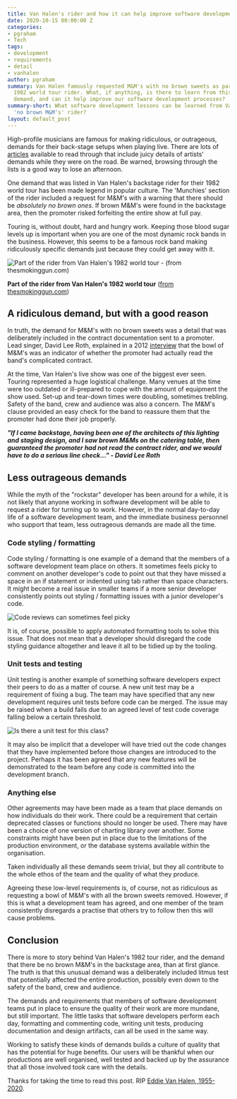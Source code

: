 ```yaml
---
title: Van Halen's rider and how it can help improve software development
date: 2020-10-15 00:00:00 Z
categories:
- pgraham
- Tech
tags:
- development
- requirements
- detail
- vanhalen
author: pgraham
summary: Van Halen famously requested M&M's with no brown sweets as part of their
  1982 world tour rider. What, if anything, is there to learn from this ridiculous
  demand, and can it help improve our software development processes?
summary-short: What software development lessons can be learned from Van Halen's famous
  'no brown M&M's' rider?
layout: default_post
---
```


High-profile musicians are famous for making ridiculous, or outrageous, demands for their back-stage setups when playing live. There are lots of [articles](https://www.google.com/search?q=backstage+rider+demands) available to read through that include juicy details of artists' demands while they were on the road. Be warned, browsing through the lists is a good way to lose an afternoon.

One demand that was listed in Van Halen's backstage rider for their 1982 world tour has been made legend in popular culture. The 'Munchies' section of the rider included a request for M&M's with a warning that there should be *absolutely no brown ones*. If brown M&M's were found in the backstage area, then the promoter risked forfeiting the entire show at full pay.

Touring is, without doubt, hard and hungry work. Keeping those blood sugar levels up is important when you are one of the most dynamic rock bands in the business. However, this seems to be a famous rock band making ridiculously specific demands just because they could get away with it. 

![Part of the rider from Van Halen's 1982 world tour - (from thesmokinggun.com)]({{site.baseurl}}/pgraham/assets/rider.jpg 
"Part of the rider from Van Halen's 1982 world tour - (from thesmokinggun.com)")

**Part of the rider from Van Halen's 1982 world tour** ([from thesmokinggun.com](http://www.thesmokinggun.com/backstage/hall-fame/van-halen-82))

## A ridiculous demand, but with a good reason

In truth, the demand for M&M's with no brown sweets was a detail that was deliberately included in the contract documentation sent to a promoter. Lead singer, David Lee Roth, explained in a 2012 [interview](https://youtu.be/_IxqdAgNJck) that the bowl of M&M's was an indicator of whether the promoter had actually read the band's complicated contract.

At the time, Van Halen's live show was one of the biggest ever seen. Touring represented a huge logistical challenge. Many venues at the time were too outdated or ill-prepared to cope with the amount of equipment the show used. Set-up and tear-down times were doubling, sometimes trebling. Safety of the band, crew and audience was also a concern. The M&M's clause provided an easy check for the band to reassure them that the promoter had done their job properly.

***"If I came backstage, having been one of the architects of this lighting and staging design, and I saw brown M&Ms on the catering table, then guaranteed the promoter had not read the contract rider, and we would have to do a serious line check..." - David Lee Roth*** 

## Less outrageous demands

While the myth of the "rockstar" developer has been around for a while, it is not likely that anyone working in software development will be able to request a rider for turning up to work. However, in the normal day-to-day life of a software development team, and the immediate business personnel who support that team, less outrageous demands are made all the time.

### Code styling / formatting

Code styling / formatting is one example of a demand that the members of a software development team place on others. It sometimes feels picky to comment on another developer's code to point out that they have missed a space in an if statement or indented using tab rather than space characters. It might become a real issue in smaller teams if a more senior developer consistently points out styling / formatting issues with a junior developer's code.

![Code reviews can sometimes feel picky]({{site.baseurl}}/pgraham/assets/review.jpg)

It is, of course, possible to apply automated formatting tools to solve this issue. That does not mean that a developer should disregard the code styling guidance altogether and leave it all to be tidied up by the tooling.

### Unit tests and testing

Unit testing is another example of something software developers expect their peers to do as a matter of course. A new unit test may be a requirement of fixing a bug. The team may have specified that any new development requires unit tests before code can be merged. The issue may be raised when a build fails due to an agreed level of test code coverage falling below a certain threshold.

![Is there a unit test for this class?]({{site.baseurl}}/pgraham/assets/unittest.jpg)

It may also be implicit that a developer will have tried out the code changes that they have implemented before those changes are introduced to the project. Perhaps it has been agreed that any new features will be demonstrated to the team before any code is committed into the development branch.

### Anything else

Other agreements may have been made as a team that place demands on how individuals do their work. There could be a requirement that certain deprecated classes or functions should no longer be used. There may have been a choice of one version of charting library over another. Some constraints might have been put in place due to the limitations of the production environment, or the database systems available within the organisation.

Taken individually all these demands seem trivial, but they all contribute to the whole ethos of the team and the quality of what they produce.

Agreeing these low-level requirements is, of course, not as ridiculous as requesting a bowl of M&M's with all the brown sweets removed. However, if this is what a development team has agreed, and one member of the team consistently disregards a practise that others try to follow then this will cause problems.

## Conclusion

There is more to story behind Van Halen's 1982 tour rider, and the demand that there be no brown M&M's in the backstage area, than at first glance. The truth is that this unusual demand was a deliberately included litmus test that potentially affected the entire production, possibly even down to the safety of the band, crew and audience.

The demands and requirements that members of software development teams put in place to ensure the quality of their work are more mundane, but still important. The little tasks that software developers perform each day, formatting and commenting code, writing unit tests, producing documentation and design artifacts, can all be used in the same way.

Working to satisfy these kinds of demands builds a culture of quality that has the potential for huge benefits. Our users will be thankful when our productions are well organised, well tested and backed up by the assurance that all those involved took care with the details.

Thanks for taking the time to read this post. RIP [Eddie Van Halen, 1955-2020](https://www.theguardian.com/music/2020/oct/07/eddie-van-halen-obituary).
